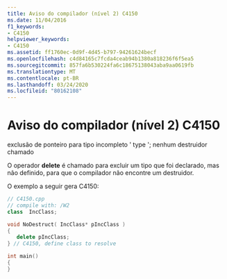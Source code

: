 ```yaml
---
title: Aviso do compilador (nível 2) C4150
ms.date: 11/04/2016
f1_keywords:
- C4150
helpviewer_keywords:
- C4150
ms.assetid: ff1760ec-0d9f-4d45-b797-94261624becf
ms.openlocfilehash: c4d84165c7fcda4ceab94b1380a818236f6f5ea5
ms.sourcegitcommit: 857fa6b530224fa6c18675138043aba9aa0619fb
ms.translationtype: MT
ms.contentlocale: pt-BR
ms.lasthandoff: 03/24/2020
ms.locfileid: "80162108"
---
```

# <a name="compiler-warning-level-2-c4150"></a>Aviso do compilador (nível 2) C4150

exclusão de ponteiro para tipo incompleto ' type '; nenhum destruidor chamado

O operador **delete** é chamado para excluir um tipo que foi declarado, mas não definido, para que o compilador não encontre um destruidor.

O exemplo a seguir gera C4150:

```cpp
// C4150.cpp
// compile with: /W2
class  IncClass;

void NoDestruct( IncClass* pIncClass )
{
   delete pIncClass;
} // C4150, define class to resolve

int main()
{
}
```
